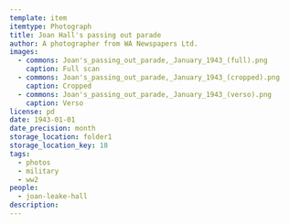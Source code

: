 ```yaml
---
template: item
itemtype: Photograph
title: Joan Hall's passing out parade
author: A photographer from WA Newspapers Ltd.
images:
  - commons: Joan's_passing_out_parade,_January_1943_(full).png
    caption: Full scan
  - commons: Joan's_passing_out_parade,_January_1943_(cropped).png
    caption: Cropped
  - commons: Joan's_passing_out_parade,_January_1943_(verso).png
    caption: Verso
license: pd
date: 1943-01-01
date_precision: month
storage_location: folder1
storage_location_key: 18
tags:
  - photos
  - military
  - ww2
people:
  - joan-leake-hall
description: 
---
```

